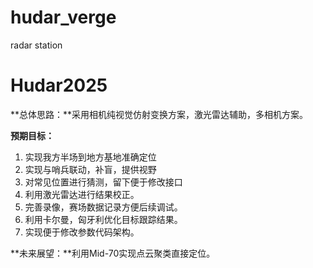 # hudar_verge
radar station





# Hudar2025

**总体思路：**采用相机纯视觉仿射变换方案，激光雷达辅助，多相机方案。

**预期目标：**

1. 实现我方半场到地方基地准确定位
2. 实现与哨兵联动，补盲，提供视野
3. 对常见位置进行猜测，留下便于修改接口
4. 利用激光雷达进行结果校正。
5. 完善录像，赛场数据记录方便后续调试。
6. 利用卡尔曼，匈牙利优化目标跟踪结果。
7. 实现便于修改参数代码架构。

**未来展望：**利用Mid-70实现点云聚类直接定位。
